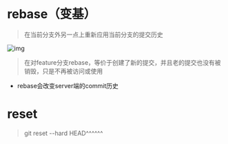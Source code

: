 # rebase（变基）

> 在当前分支外另一点上重新应用当前分支的提交历史

![img](https://segmentfault.com/img/remote/1460000005937418)

> 在对feature分支rebase，等价于创建了新的提交，并且老的提交也没有被销毁，只是不再被访问或使用

* rebase会改变server端的commit历史



# reset

> git reset --hard HEAD^^^^^^

